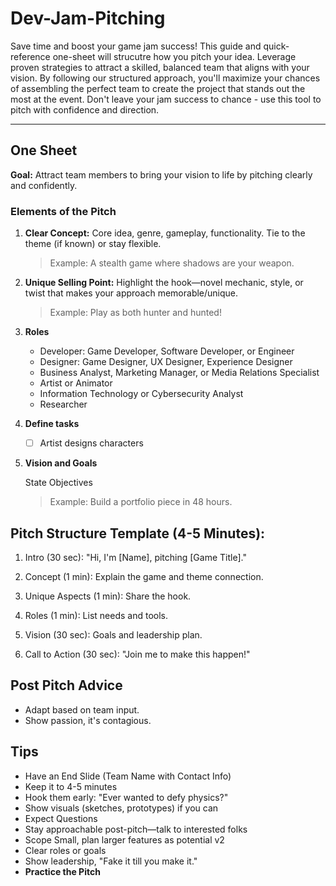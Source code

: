 # Dev-Jam-Pitching

Save time and boost your game jam success! This guide and quick-reference one-sheet will strucutre how you pitch your idea. Leverage proven strategies to attract a skilled, balanced team that aligns with your vision. By following our structured approach, you'll maximize your chances of assembling the perfect team to create the project that stands out the most at the event. Don't leave your jam success to chance - use this tool to pitch with confidence and direction.

---

## One Sheet

**Goal:** Attract team members to bring your vision to life by pitching clearly and confidently.

### Elements of the Pitch

1. **Clear Concept:** Core idea, genre, gameplay, functionality. Tie to the theme (if known) or stay flexible.

   > Example: A stealth game where shadows are your weapon.

1. **Unique Selling Point:** Highlight the hook—novel mechanic, style, or twist that makes your approach memorable/unique.

   > Example: Play as both hunter and hunted!

1. **Roles**

   - Developer: Game Developer, Software Developer, or Engineer
   - Designer: Game Designer, UX Designer, Experience Designer
   - Business Analyst, Marketing Manager, or Media Relations Specialist
   - Artist or Animator
   - Information Technology or Cybersecurity Analyst
   - Researcher

1. **Define tasks**

   - [ ] Artist designs characters

1. **Vision and Goals**

   State Objectives

   > Example: Build a portfolio piece in 48 hours.

## Pitch Structure Template (4-5 Minutes):

1. Intro (30 sec): "Hi, I'm [Name], pitching [Game Title]."

1. Concept (1 min): Explain the game and theme connection.

1. Unique Aspects (1 min): Share the hook.

1. Roles (1 min): List needs and tools.

1. Vision (30 sec): Goals and leadership plan.

1. Call to Action (30 sec): "Join me to make this happen!"

## Post Pitch Advice

- Adapt based on team input.
- Show passion, it's contagious.

## Tips

- Have an End Slide (Team Name with Contact Info)
- Keep it to 4-5 minutes
- Hook them early: "Ever wanted to defy physics?"
- Show visuals (sketches, prototypes) if you can
- Expect Questions
- Stay approachable post-pitch—talk to interested folks
- Scope Small, plan larger features as potential v2
- Clear roles or goals
- Show leadership, "Fake it till you make it."
- **Practice the Pitch**

